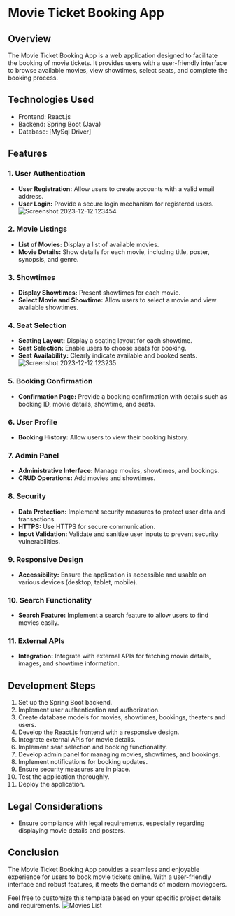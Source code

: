 # Movie Ticket Booking App

## Overview

The Movie Ticket Booking App is a web application designed to facilitate the booking of movie tickets. It provides users with a user-friendly interface to browse available movies, view showtimes, select seats, and complete the booking process.

## Technologies Used

- Frontend: React.js
- Backend: Spring Boot (Java)
- Database: [MySql Driver]

## Features

### 1. User Authentication

- **User Registration:** Allow users to create accounts with a valid email address.
- **User Login:** Provide a secure login mechanism for registered users.
  ![Screenshot 2023-12-12 123454](https://github.com/DemonKing17/Book-My-Show/assets/95963664/89a2beea-9ad6-4813-904b-322e07b60512)

### 2. Movie Listings

- **List of Movies:** Display a list of available movies.
- **Movie Details:** Show details for each movie, including title, poster, synopsis, and genre.

### 3. Showtimes

- **Display Showtimes:** Present showtimes for each movie.
- **Select Movie and Showtime:** Allow users to select a movie and view available showtimes.

### 4. Seat Selection

- **Seating Layout:** Display a seating layout for each showtime.
- **Seat Selection:** Enable users to choose seats for booking.
- **Seat Availability:** Clearly indicate available and booked seats.
  ![Screenshot 2023-12-12 123235](https://github.com/DemonKing17/Book-My-Show/assets/95963664/57411226-1661-498f-a00f-dc3bc208203a)

### 5. Booking Confirmation

- **Confirmation Page:** Provide a booking confirmation with details such as booking ID, movie details, showtime, and seats.

### 6. User Profile

- **Booking History:** Allow users to view their booking history.

### 7. Admin Panel

- **Administrative Interface:** Manage movies, showtimes, and bookings.
- **CRUD Operations:** Add movies and showtimes.

### 8. Security

- **Data Protection:** Implement security measures to protect user data and transactions.
- **HTTPS:** Use HTTPS for secure communication.
- **Input Validation:** Validate and sanitize user inputs to prevent security vulnerabilities.

### 9. Responsive Design

- **Accessibility:** Ensure the application is accessible and usable on various devices (desktop, tablet, mobile).

### 10. Search Functionality

- **Search Feature:** Implement a search feature to allow users to find movies easily.

### 11. External APIs

- **Integration:** Integrate with external APIs for fetching movie details, images, and showtime information.

## Development Steps

1. Set up the Spring Boot backend.
2. Implement user authentication and authorization.
3. Create database models for movies, showtimes, bookings, theaters and users.
4. Develop the React.js frontend with a responsive design.
5. Integrate external APIs for movie details.
6. Implement seat selection and booking functionality.
7. Develop admin panel for managing movies, showtimes, and bookings.
8. Implement notifications for booking updates.
9. Ensure security measures are in place.
10. Test the application thoroughly.
11. Deploy the application.

## Legal Considerations

- Ensure compliance with legal requirements, especially regarding displaying movie details and posters.

## Conclusion

The Movie Ticket Booking App provides a seamless and enjoyable experience for users to book movie tickets online. With a user-friendly interface and robust features, it meets the demands of modern moviegoers.

Feel free to customize this template based on your specific project details and requirements.
![Movies List](https://github.com/DemonKing17/Book-My-Show/assets/95963664/fcb056fb-a0b3-45e1-a491-94002fa8d49e)

